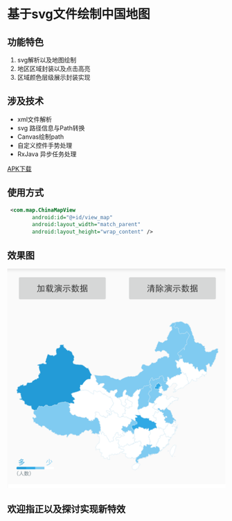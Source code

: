 # 基于svg文件绘制中国地图

## 功能特色
1. svg解析以及地图绘制
1. 地区区域封装以及点击高亮
1. 区域颜色层级展示封装实现

## 涉及技术
* xml文件解析
* svg 路径信息与Path转换
* Canvas绘制path
* 自定义控件手势处理
* RxJava 异步任务处理

[APK下载](https://raw.githubusercontent.com/ljying/ChinaMap/master/screenshot/China_Map.apk)

## 使用方式
```xml
 <com.map.ChinaMapView
        android:id="@+id/view_map"
        android:layout_width="match_parent"
        android:layout_height="wrap_content" />
```

## 效果图
![效果图](/screenshot/effect.png)

## 欢迎指正以及探讨实现新特效



